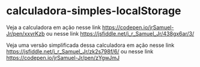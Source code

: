 # calculadora-simples-localStorage

Veja a calculadora em ação nesse link
https://codepen.io/jrSamuel-Jr/pen/xxvrKzb
ou nesse link
https://jsfiddle.net/j_r_Samuel_Jr/438gx6ar/3/

Veja uma versão simplificada dessa calculadora em ação nesse link
https://jsfiddle.net/j_r_Samuel_Jr/zk2s798f/6/
ou nesse link
https://codepen.io/jrSamuel-Jr/pen/zYgwJmJ
